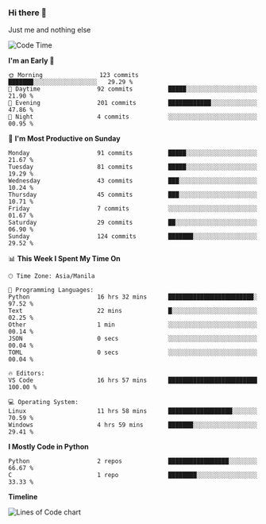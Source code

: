 ### Hi there 👋

Just me and nothing else


<!--START_SECTION:waka-->
![Code Time](http://img.shields.io/badge/Code%20Time-27%20hrs%2033%20mins-blue)

**I'm an Early 🐤** 

```text
🌞 Morning                123 commits         ███████░░░░░░░░░░░░░░░░░░   29.29 % 
🌆 Daytime                92 commits          █████░░░░░░░░░░░░░░░░░░░░   21.90 % 
🌃 Evening                201 commits         ████████████░░░░░░░░░░░░░   47.86 % 
🌙 Night                  4 commits           ░░░░░░░░░░░░░░░░░░░░░░░░░   00.95 % 
```
📅 **I'm Most Productive on Sunday** 

```text
Monday                   91 commits          █████░░░░░░░░░░░░░░░░░░░░   21.67 % 
Tuesday                  81 commits          █████░░░░░░░░░░░░░░░░░░░░   19.29 % 
Wednesday                43 commits          ███░░░░░░░░░░░░░░░░░░░░░░   10.24 % 
Thursday                 45 commits          ███░░░░░░░░░░░░░░░░░░░░░░   10.71 % 
Friday                   7 commits           ░░░░░░░░░░░░░░░░░░░░░░░░░   01.67 % 
Saturday                 29 commits          ██░░░░░░░░░░░░░░░░░░░░░░░   06.90 % 
Sunday                   124 commits         ███████░░░░░░░░░░░░░░░░░░   29.52 % 
```


📊 **This Week I Spent My Time On** 

```text
🕑︎ Time Zone: Asia/Manila

💬 Programming Languages: 
Python                   16 hrs 32 mins      ████████████████████████░   97.52 % 
Text                     22 mins             █░░░░░░░░░░░░░░░░░░░░░░░░   02.25 % 
Other                    1 min               ░░░░░░░░░░░░░░░░░░░░░░░░░   00.14 % 
JSON                     0 secs              ░░░░░░░░░░░░░░░░░░░░░░░░░   00.04 % 
TOML                     0 secs              ░░░░░░░░░░░░░░░░░░░░░░░░░   00.04 % 

🔥 Editors: 
VS Code                  16 hrs 57 mins      █████████████████████████   100.00 % 

💻 Operating System: 
Linux                    11 hrs 58 mins      ██████████████████░░░░░░░   70.59 % 
Windows                  4 hrs 59 mins       ███████░░░░░░░░░░░░░░░░░░   29.41 % 
```

**I Mostly Code in Python** 

```text
Python                   2 repos             █████████████████░░░░░░░░   66.67 % 
C                        1 repo              ████████░░░░░░░░░░░░░░░░░   33.33 % 
```



**Timeline**

![Lines of Code chart](https://raw.githubusercontent.com/mauring55/mauring55/main/assets/bar_graph.png)


<!--END_SECTION:waka-->
